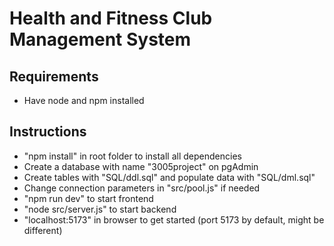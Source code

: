 # Health and Fitness Club Management System

## Requirements
- Have node and npm installed

## Instructions
- "npm install" in root folder to install all dependencies
- Create a database with name "3005project" on pgAdmin
- Create tables with "SQL/ddl.sql" and populate data with "SQL/dml.sql"
- Change connection parameters in "src/pool.js" if needed
- "npm run dev" to start frontend
- "node src/server.js" to start backend
- "localhost:5173" in browser to get started (port 5173 by default, might be different)
